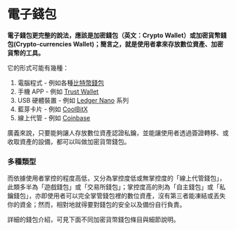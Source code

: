 # 電子錢包

**電子錢包更完整的說法，應該是加密錢包（英文：Crypto Wallet）或加密貨幣錢包\(Crypto-currencies Wallet\)；簡言之，就是使用者拿來存放數位資產、加密貨幣的工具。**

它的形式可能有幾種：

1. 電腦程式 - 例如各種[比特幣錢包](bi-te-bao/)
2. 手機 APP - 例如 [Trust Wallet](../untitled/trust-wallet.md)
3. USB 硬體裝置 - 例如 [Ledger Nano](../cold-wallet/ledger-nano.md) 系列
4. 藍芽卡片 - 例如 [CoolBitX](../cold-wallet/coolbitx.md) 
5. 線上代管 - 例如 [Coinbase](../shang/coinbase.md)

廣義來說，只要能夠讓人存放數位資產認證私鑰，並能讓使用者透過簽證轉移、或收取資產的設備，都可以叫做加密貨幣錢包。

### 多種類型

而依據使用者掌控的程度高低，又分為掌控度低或無掌控度的「線上代管錢包」，此類多半為「遊戲錢包」或「交易所錢包」；掌控度高的則為「自主錢包」或「私鑰錢包」，亦即使用者可以完全掌管錢包裡的數位資產，沒有第三者能凍結或丟失你的資金；然而，相對地就得要對錢包的安全以及備份自行負責。

詳細的錢包介紹，可見下面不同加密貨幣錢包條目與細節說明。





